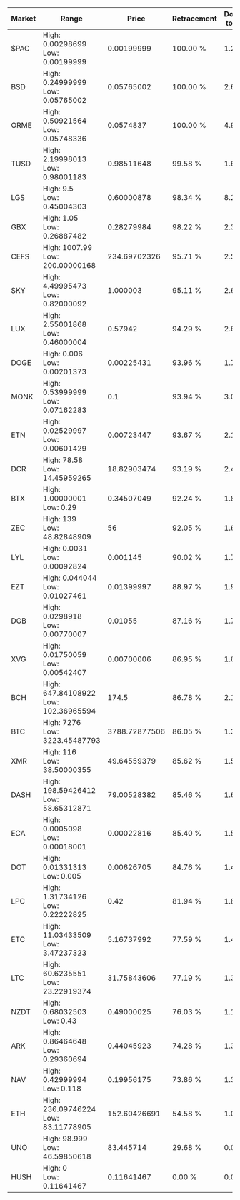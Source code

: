 | Market | Range | Price| Retracement | Doubles to 50% |
| --- | --- | --- | --- | --- |
| $PAC | High: 0.00298699<br />Low: 0.00199999 | 0.00199999 | 100.00 % | 1.25 |
| BSD | High: 0.24999999<br />Low: 0.05765002 | 0.05765002 | 100.00 % | 2.67 |
| ORME | High: 0.50921564<br />Low: 0.05748336 | 0.0574837 | 100.00 % | 4.93 |
| TUSD | High: 2.19998013<br />Low: 0.98001183 | 0.98511648 | 99.58 % | 1.61 |
| LGS | High: 9.5<br />Low: 0.45004303 | 0.60000878 | 98.34 % | 8.29 |
| GBX | High: 1.05<br />Low: 0.26887482 | 0.28279984 | 98.22 % | 2.33 |
| CEFS | High: 1007.99<br />Low: 200.00000168 | 234.69702326 | 95.71 % | 2.57 |
| SKY | High: 4.49995473<br />Low: 0.82000092 | 1.000003 | 95.11 % | 2.66 |
| LUX | High: 2.55001868<br />Low: 0.46000004 | 0.57942 | 94.29 % | 2.60 |
| DOGE | High: 0.006<br />Low: 0.00201373 | 0.00225431 | 93.96 % | 1.78 |
| MONK | High: 0.53999999<br />Low: 0.07162283 | 0.1 | 93.94 % | 3.06 |
| ETN | High: 0.02529997<br />Low: 0.00601429 | 0.00723447 | 93.67 % | 2.16 |
| DCR | High: 78.58<br />Low: 14.45959265 | 18.82903474 | 93.19 % | 2.47 |
| BTX | High: 1.00000001<br />Low: 0.29 | 0.34507049 | 92.24 % | 1.87 |
| ZEC | High: 139<br />Low: 48.82848909 | 56 | 92.05 % | 1.68 |
| LYL | High: 0.0031<br />Low: 0.00092824 | 0.001145 | 90.02 % | 1.76 |
| EZT | High: 0.044044<br />Low: 0.01027461 | 0.01399997 | 88.97 % | 1.94 |
| DGB | High: 0.0298918<br />Low: 0.00770007 | 0.01055 | 87.16 % | 1.78 |
| XVG | High: 0.01750059<br />Low: 0.00542407 | 0.00700006 | 86.95 % | 1.64 |
| BCH | High: 647.84108922<br />Low: 102.36965594 | 174.5 | 86.78 % | 2.15 |
| BTC | High: 7276<br />Low: 3223.45487793 | 3788.72877506 | 86.05 % | 1.39 |
| XMR | High: 116<br />Low: 38.50000355 | 49.64559379 | 85.62 % | 1.56 |
| DASH | High: 198.59426412<br />Low: 58.65312871 | 79.00528382 | 85.46 % | 1.63 |
| ECA | High: 0.0005098<br />Low: 0.00018001 | 0.00022816 | 85.40 % | 1.51 |
| DOT | High: 0.01331313<br />Low: 0.005 | 0.00626705 | 84.76 % | 1.46 |
| LPC | High: 1.31734126<br />Low: 0.22222825 | 0.42 | 81.94 % | 1.83 |
| ETC | High: 11.03433509<br />Low: 3.47237323 | 5.16737992 | 77.59 % | 1.40 |
| LTC | High: 60.6235551<br />Low: 23.22919374 | 31.75843606 | 77.19 % | 1.32 |
| NZDT | High: 0.68032503<br />Low: 0.43 | 0.49000025 | 76.03 % | 1.13 |
| ARK | High: 0.86464648<br />Low: 0.29360694 | 0.44045923 | 74.28 % | 1.31 |
| NAV | High: 0.42999994<br />Low: 0.118 | 0.19956175 | 73.86 % | 1.37 |
| ETH | High: 236.09746224<br />Low: 83.11778905 | 152.60426691 | 54.58 % | 1.05 |
| UNO | High: 98.999<br />Low: 46.59850618 | 83.445714 | 29.68 % | 0.00 |
| HUSH | High: 0<br />Low: 0.11641467 | 0.11641467 | 0.00 % | 0.00 |
